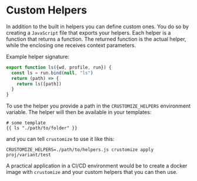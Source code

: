 # Custom Helpers

In addition to the built in helpers you can define custom ones. You do
so by creating a `JavaScript` file that exports your helpers. Each
helper is a function that returns a function. The returned function is
the actual helper, while the enclosing one receives context parameters.

Example helper signature:

```JavaScript
export function ls({wd, profile, run}) {
  const ls = run.bind(null, "ls")
  return (path) => {
    return ls([path])
  }
}
```

To use the helper you provide a path in the `CRUSTOMIZE_HELPERS` environment
variable. The helper will then be available in your templates:

```
# some template
{{ ls "./path/to/folder" }}
```

and you can tell `crustomize` to use it like this:

```shell
CRUSTOMIZE_HELPERS=./path/to/helpers.js crustomize apply proj/variant/test
```

A practical application in a CI/CD environment would be to create a docker
image with `crustomize` and your custom helpers that you can then use.
